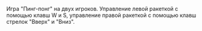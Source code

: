 Игра "Пинг-понг" на двух игроков. Управление левой ракеткой с помощью клавш W и S, управление правой ракеткой с помощью клавш стрелок "Вверх" и "Вниз".
